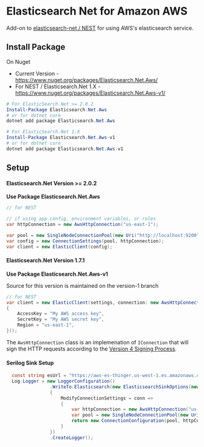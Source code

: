 # Elasticsearch Net for Amazon AWS

Add-on to [elasticsearch-net / NEST](https://github.com/elastic/elasticsearch-net) for using AWS's elasticsearch service.

## Install Package
On Nuget
* Current Version - https://www.nuget.org/packages/Elasticsearch.Net.Aws/
* For NEST / Elasticsearch.Net 1.X - https://www.nuget.org/packages/Elasticsearch.Net.Aws-v1/

```PowerShell
# For ElasticSearch.Net >= 2.0.2
Install-Package Elasticsearch.Net.Aws
# or for dotnet core
dotnet add package Elasticsearch.Net.Aws

# For ElasticSearch.Net 1.X
Install-Package Elasticsearch.Net.Aws-v1
# or for dotnet core
dotnet add package Elasticsearch.Net.Aws-v1
```

## Setup

#### Elasticsearch.Net Version >= 2.0.2

**Use Package Elasticsearch.Net.Aws**

```csharp
// for NEST

// if using app.config, environment variables, or roles
var httpConnection = new AwsHttpConnection("us-east-1");

var pool = new SingleNodeConnectionPool(new Uri("http://localhost:9200"));
var config = new ConnectionSettings(pool, httpConnection);
var client = new ElasticClient(config);
```

#### Elasticsearch.Net Version 1.7.1

**Use Package Elasticsearch.Net.Aws-v1**

Source for this version is maintained on the version-1 branch

```csharp
// for NEST
var client = new ElasticClient(settings, connection: new AwsHttpConnection(settings, new AwsSettings
{
	AccessKey = "My AWS access key",
	SecretKey = "My AWS secret key",
	Region = "us-east-1",
}));
```

The `AwsHttpConnection` class is an implemenation of `IConnection` that will sign the HTTP requests according to the [Version 4 Signing Process](http://docs.aws.amazon.com/general/latest/gr/signature-version-4.html).

#### Serilog Sink Setup

```csharp
  const string esUrl = "https://aws-es-thinger.us-west-1.es.amazonaws.com";
  Log.Logger = new LoggerConfiguration()
                .WriteTo.Elasticsearch(new ElasticsearchSinkOptions(new Uri(esUrl))
                {
                    ModifyConnectionSettings = conn =>
                    {
                        var httpConnection = new AwsHttpConnection("us-east-1");
                        var pool = new SingleNodeConnectionPool(new Uri(esUrl));
                        return new ConnectionConfiguration(pool, httpConnection);
                    }
                })
                .CreateLogger();
```
